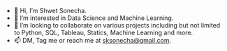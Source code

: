 - 👋 Hi, I’m Shwet Sonecha.
- 👀 I’m interested in Data Science and Machine Learning.
- 💞️ I’m looking to collaborate on various projects including but not limited to Python, SQL, Tableau, Statics, Machine Learning and more.
- 📫 DM, Tag me or reach me at sksonecha@gmail.com.

<!---
sksonecha/sksonecha is a ✨ special ✨ repository because its `README.md` (this file) appears on your GitHub profile.
You can click the Preview link to take a look at your changes.
--->
